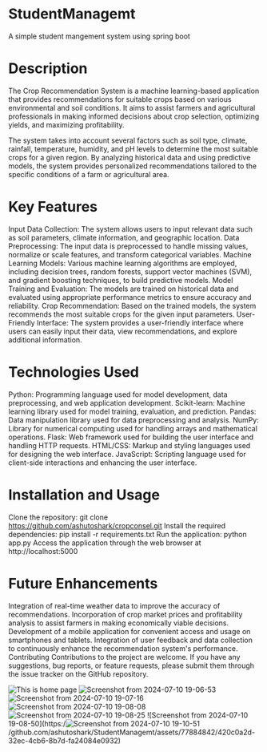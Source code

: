 # StudentManagemt
A simple student  mangement system using spring boot

# Description
The Crop Recommendation System is a machine learning-based application that provides recommendations for suitable crops based on various environmental and soil conditions. It aims to assist farmers and agricultural professionals in making informed decisions about crop selection, optimizing yields, and maximizing profitability.

The system takes into account several factors such as soil type, climate, rainfall, temperature, humidity, and pH levels to determine the most suitable crops for a given region. By analyzing historical data and using predictive models, the system provides personalized recommendations tailored to the specific conditions of a farm or agricultural area.

# Key Features
Input Data Collection: The system allows users to input relevant data such as soil parameters, climate information, and geographic location.
Data Preprocessing: The input data is preprocessed to handle missing values, normalize or scale features, and transform categorical variables.
Machine Learning Models: Various machine learning algorithms are employed, including decision trees, random forests, support vector machines (SVM), and gradient boosting techniques, to build predictive models.
Model Training and Evaluation: The models are trained on historical data and evaluated using appropriate performance metrics to ensure accuracy and reliability.
Crop Recommendation: Based on the trained models, the system recommends the most suitable crops for the given input parameters.
User-Friendly Interface: The system provides a user-friendly interface where users can easily input their data, view recommendations, and explore additional information.

# Technologies Used
Python: Programming language used for model development, data preprocessing, and web application development.
Scikit-learn: Machine learning library used for model training, evaluation, and prediction.
Pandas: Data manipulation library used for data preprocessing and analysis.
NumPy: Library for numerical computing used for handling arrays and mathematical operations.
Flask: Web framework used for building the user interface and handling HTTP requests.
HTML/CSS: Markup and styling languages used for designing the web interface.
JavaScript: Scripting language used for client-side interactions and enhancing the user interface.
# Installation and Usage
Clone the repository: git clone https://github.com/ashutoshark/cropconsel.git
Install the required dependencies: pip install -r requirements.txt
Run the application: python app.py
Access the application through the web browser at http://localhost:5000
# Future Enhancements
Integration of real-time weather data to improve the accuracy of recommendations.
Incorporation of crop market prices and profitability analysis to assist farmers in making economically viable decisions.
Development of a mobile application for convenient access and usage on smartphones and tablets.
Integration of user feedback and data collection to continuously enhance the recommendation system's performance.
Contributing
Contributions to the project are welcome. If you have any suggestions, bug reports, or feature requests, please submit them through the issue tracker on the GitHub repository.

![This is home page](https://github.com/ashutoshark/StudentManagemt/assets/77884842/e6c84662-6e1a-44f6-a870-2d927dff16fd)
![Screenshot from 2024-07-10 19-06-53](https://github.com/ashutoshark/StudentManagemt/assets/77884842/c35cf957-9c34-4f50-b05b-49e9505f93ee)
![Screenshot from 2024-07-10 19-07-16](https://github.com/ashutoshark/StudentManagemt/assets/77884842/b53696d8-b03f-479e-b966-e74b9d7d7587)
![Screenshot from 2024-07-10 19-08-08](https://github.com/ashutoshark/StudentManagemt/assets/77884842/ec04c10e-e4ee-4cef-91e0-afdcf756b297)
![Screenshot from 2024-07-10 19-08-25](https://github.com/ashutoshark/StudentManagemt/assets/77884842/26d65747-afc9-4593-98f0-cc8996b5ceed)
![Screenshot from 2024-07-10 19-08-50](https:/![Screenshot from 2024-07-10 19-10-51](https://github.com/ashutoshark/StudentManagemt/assets/77884842/121cf161-84ee-432f-8d05-4c9c6c6c642f)
/github.com/ashutoshark/StudentManagemt/assets/77884842/420c0a2d-32ec-4cb6-8b7d-fa24084e0932)

